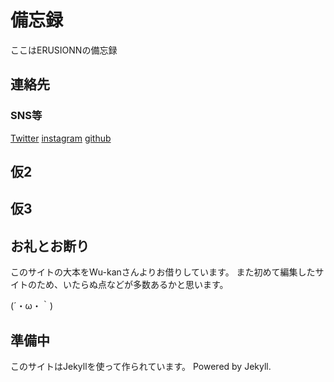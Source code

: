 # 備忘録 

ここはERUSIONNの備忘録

<!-- .slide -->

## 連絡先

### SNS等
[Twitter](https://twitter.com/ErusionnV)
[instagram](https://www.instagram.com/erusionn/)
[github](https://github.com/ERUSIONN)

<!-- .slide -->

## 仮2

<!-- .slide vertical=true -->



## 仮3



<!-- .slide -->

## お礼とお断り

このサイトの大本をWu-kanさんよりお借りしています。
また初めて編集したサイトのため、いたらぬ点などが多数あるかと思います。

<!-- .slide vertical=true -->

(´・ω・｀)

<!-- .slide -->

## 準備中

<!-- .slide vertical=true -->

このサイトはJekyllを使って作られています。
Powered by Jekyll.
